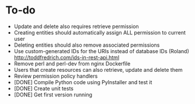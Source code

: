 # To-do

- Update and delete also requires retrieve permission
- Creating entities should automatically assign ALL permission to current user
- Deleting entities should also remove associated permissions
- Use custom-generated IDs for the URIs instead of database IDs (Roland)
    http://toddfredrich.com/ids-in-rest-api.html
- Remove perl and perl-dev from nginx Dockerfile
- Users that create resources can also retrieve, update and delete them
- Review permission policy handlers
- [DONE] Compile Python code using PyInstaller and test it
- [DONE] Create unit tests
- [DONE] Get first version running